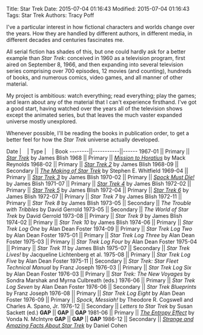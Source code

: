 Title: Star Trek
Date: 2015-07-04 01:16:43
Modified: 2015-07-04 01:16:43
Tags: Star Trek
Authors: Tracy Poff

I've a particular interest in how fictional characters and worlds change over the years. How they are handled by different authors, in different media, in different decades and centuries fascinates me.

All serial fiction has shades of this, but one could hardly ask for a better example than *Star Trek*: conceived in 1960 as a television program, first aired on September 8, 1966, and then expanding into several television series comprising over 700 episodes, 12 movies (and counting), hundreds of books, and numerous comics, video games, and all manner of other material.

My project is ambitious: watch everything; read everything; play the games; and learn about any of the material that I can't experience firsthand. I've got a good start, having watched over the years all of the television shows except the animated series, but that leaves the much vaster expanded universe mostly unexplored.

Whenever possible, I'll be reading the books in publication order, to get a better feel for how the *Star Trek* universe actually developed.

  Date  |&nbsp;&nbsp;&nbsp;&nbsp;|  Type   |&nbsp;&nbsp;&nbsp;&nbsp;| Book
--------||-----------||------
1967-01 || Primary   || [*Star Trek*][star-trek-1] by James Blish
1968    || Primary   || [*Mission to Horatius*][mission-to-horatius] by Mack Reynolds
1968-02 || Primary   || [*Star Trek 2*][star-trek-2] by James Blish
1968-09 || Secondary || [*The Making of Star Trek*][making-of-star-trek] by Stephen E. Whitfield
1969-04 || Primary   || [*Star Trek 3*][star-trek-3] by James Blish
1970-02 || Primary   || [*Spock Must Die!*][spock-must-die] by James Blish
1971-07 || Primary   || [*Star Trek 4*][star-trek-4] by James Blish
1972-02 || Primary   || [*Star Trek 5*][star-trek-5] by James Blish
1972-04 || Primary   || [*Star Trek 6*][star-trek-6] by James Blish
1972-07 || Primary   || *Star Trek 7* by James Blish
1972-11 || Primary   || *Star Trek 8* by James Blish
1973-05 || Secondary || *The Trouble with Tribbles* by David Gerrold
1973-05 || Secondary || *The World of Star Trek* by David Gerrold
1973-08 || Primary   || *Star Trek 9* by James Blish
1974-02 || Primary   || *Star Trek 10* by James Blish
1974-06 || Primary   || *Star Trek Log One* by Alan Dean Foster
1974-09 || Primary   || *Star Trek Log Two* by Alan Dean Foster
1975-01 || Primary   || *Star Trek Log Three* by Alan Dean Foster
1975-03 || Primary   || *Star Trek Log Four* by Alan Dean Foster
1975-04 || Primary   || *Star Trek 11* by James Blish
1975-07 || Secondary || *Star Trek Lives!* by Jacqueline Lichtenberg et al.
1975-08 || Primary   || *Star Trek Log Five* by Alan Dean Foster
1975-11 || Secondary || *Star Trek: Star Fleet Technical Manual* by Franz Joseph
1976-03 || Primary   || *Star Trek Log Six* by Alan Dean Foster
1976-03 || Primary   || *Star Trek: The New Voyages* by Sondra Marshak and Myrna Culbreath (eds.)
1976-06 || Primary   || *Star Trek Log Seven* by Alan Dean Foster
1976-06 || Secondary || *Star Trek Blueprints* by Franz Joseph
1976-08 || Primary   || *Star Trek Log Eight* by Alan Dean Foster
1976-09 || Primary   || *Spock, Messiah!* by Theodore R. Cogswell and Charles A. Spano, Jr.
1976-12 || Secondary || *Letters to Star Trek* by Susan Sackett (ed.)
**GAP** || **GAP**   || **GAP**
1981-06 || Primary   || [*The Entropy Effect*][entropy-effect] by Vonda N. McIntyre
**GAP** || **GAP**   || **GAP**
1986-12 || Secondary || [*Strange and Amazing Facts About Star Trek*][strange-and-amazing-facts-about-star-trek] by Daniel Cohen

[star-trek-1]: {filename}../star-trek-1.md
[mission-to-horatius]: {filename}../mission-to-horatius.md
[star-trek-2]: {filename}../star-trek-2.md
[making-of-star-trek]: {filename}../making-of-star-trek.md
[star-trek-3]: {filename}../star-trek-3.md
[spock-must-die]: {filename}../spock-must-die.md
[star-trek-4]: {filename}../star-trek-4.md
[star-trek-5]: {filename}../star-trek-5.md
[star-trek-6]: {filename}../star-trek-6.md
[entropy-effect]: {filename}../entropy-effect.md
[strange-and-amazing-facts-about-star-trek]: {filename}../strange-and-amazing-facts-about-star-trek.md
